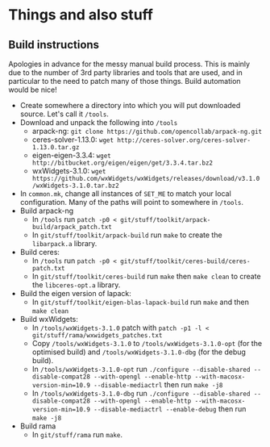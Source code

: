 # Things and also stuff

## Build instructions

Apologies in advance for the messy manual build process. This is mainly due to
the number of 3rd party libraries and tools that are used, and in particular
to the need to patch many of those things. Build automation would be nice!

* Create somewhere a directory into which you will put downloaded source.
  Let's call it `/tools`.
* Download and unpack the following into `/tools`
  - arpack-ng: `git clone https://github.com/opencollab/arpack-ng.git`
  - ceres-solver-1.13.0: `wget http://ceres-solver.org/ceres-solver-1.13.0.tar.gz`
  - eigen-eigen-3.3.4: `wget http://bitbucket.org/eigen/eigen/get/3.3.4.tar.bz2`
  - wxWidgets-3.1.0: `wget https://github.com/wxWidgets/wxWidgets/releases/download/v3.1.0/wxWidgets-3.1.0.tar.bz2`
* In `common.mk`, change all instances of `SET_ME` to match your local
  configuration. Many of the paths will point to somewhere in `/tools`.
* Build arpack-ng
  - In `/tools` run `patch -p0 < git/stuff/toolkit/arpack-build/arpack_patch.txt`
  - In `git/stuff/toolkit/arpack-build` run `make` to create the `libarpack.a` library.
* Build ceres:
  - In `/tools` run `patch -p0 < git/stuff/toolkit/ceres-build/ceres-patch.txt`
  - In `git/stuff/toolkit/ceres-build` run `make` then `make clean` to create the
    `libceres-opt.a` library.
* Build the eigen version of lapack:
  - In `git/stuff/toolkit/eigen-blas-lapack-build` run `make` and then `make clean`
* Build wxWidgets:
  - In `/tools/wxWidgets-3.1.0` patch with `patch -p1 -l < git/stuff/rama/wxwidgets_patches.txt`
  - Copy `/tools/wxWidgets-3.1.0` to `/tools/wxWidgets-3.1.0-opt` (for the optimised build)
    and `/tools/wxWidgets-3.1.0-dbg` (for the debug build).
  - In `/tools/wxWidgets-3.1.0-opt` run
    `./configure --disable-shared --disable-compat28 --with-opengl --enable-http --with-macosx-version-min=10.9 --disable-mediactrl`
    then run `make -j8`
  - In `/tools/wxWidgets-3.1.0-dbg` run
    `./configure --disable-shared --disable-compat28 --with-opengl --enable-http --with-macosx-version-min=10.9 --disable-mediactrl --enable-debug`
    then run `make -j8`
* Build rama
  - In `git/stuff/rama` run `make`.
